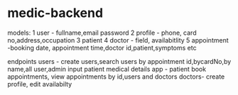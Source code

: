 # medic-backend
models:
1 user - fullname,email password
2 profile - phone, card no,address,occupation
3 patient
4 doctor - field, availabitlity
5 appointment -booking date, appointment time,doctor id,patient,symptoms etc

endpoints
users - create users,search users by appointment id,bycardNo,by name,all user,admin input patient medical details
app - patient book appointments, view appointments by id,users and doctors
doctors- create profile, edit availabilty


